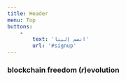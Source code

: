 ```yaml
---
title: Header
menu: Top
buttons:
    -
        text: 'انضم إلينا'
        url: '#signup'
---
```


<h3 class="header-font">blockchain freedom (<i>r</i>)evolution</h3>

